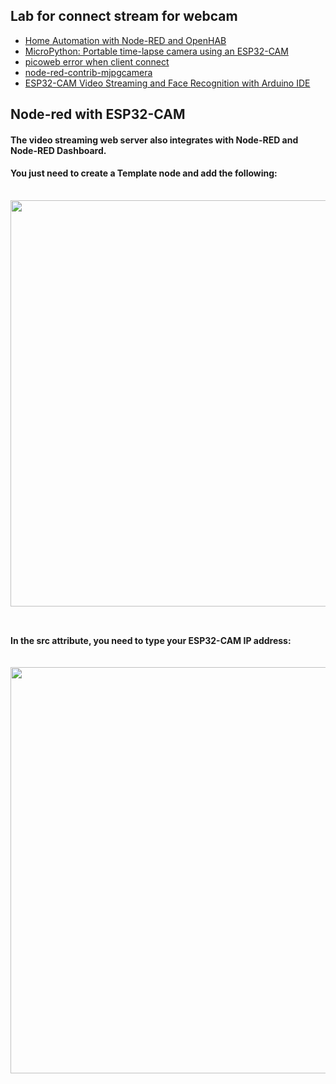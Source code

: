 ## Lab for connect stream for webcam
* [Home Automation with Node-RED and OpenHAB](https://wiki.instar.com/Advanced_User/Node-RED_and_MQTT/Projects/Live_Video)
* [MicroPython: Portable time-lapse camera using an ESP32-CAM](https://lemariva.com/blog/2020/02/micropython-timelapse-video-using-esp32-cam)
* [picoweb error when client connect](https://forum.micropython.org/viewtopic.php?t=6002)
* [node-red-contrib-mjpgcamera](https://flows.nodered.org/node/node-red-contrib-mjpgcamera)
* [ESP32-CAM Video Streaming and Face Recognition with Arduino IDE](https://randomnerdtutorials.com/esp32-cam-video-streaming-face-recognition-arduino-ide/)
## Node-red with ESP32-CAM
#### The video streaming web server also integrates with Node-RED and Node-RED Dashboard. 
#### You just need to create a Template node and add the following:
<pre>
<div style="margin-bottom: 10px;">
<img src="https://YOUR-ESP32-CAM-IP-ADDRESS" width="650px">
</div>
</pre>

#### In the src attribute, you need to type your ESP32-CAM IP address:
<pre>
<div style="margin-bottom: 10px;">
<img src="https://192.168.1.91" width="650px">
</div>
</pre>
